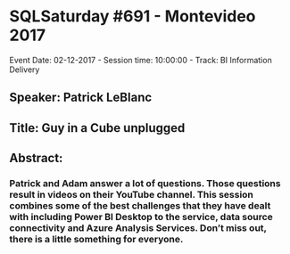 # SQLSaturday #691 - Montevideo 2017
Event Date: 02-12-2017 - Session time: 10:00:00 - Track: BI Information Delivery
## Speaker: Patrick LeBlanc
## Title: Guy in a Cube unplugged
## Abstract:
### Patrick and Adam answer a lot of questions. Those questions result in videos on their YouTube channel. This session combines some of the best challenges that they have dealt with including Power BI Desktop to the service, data source connectivity and Azure Analysis Services. Don’t miss out, there is a little something for everyone.
